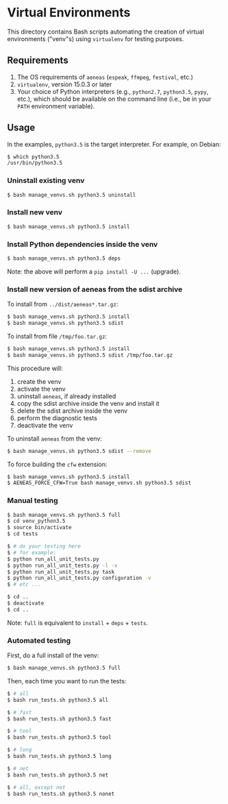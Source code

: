 # Virtual Environments

This directory contains Bash scripts automating the creation
of virtual environments ("venv"s) using ``virtualenv``
for testing purposes.


## Requirements

1. The OS requirements of ``aeneas`` (``espeak``, ``ffmpeg``, ``festival``, etc.)
2. ``virtualenv``, version 15.0.3 or later
3. Your choice of Python interpreters (e.g., ``python2.7``, ``python3.5``, ``pypy``, etc.), which should be available on the command line (i.e., be in your ``PATH`` environment variable).

## Usage

In the examples, ``python3.5`` is the target interpreter.
For example, on Debian:

```bash
$ which python3.5
/usr/bin/python3.5
```

### Uninstall existing venv

```bash
$ bash manage_venvs.sh python3.5 uninstall
```

### Install new venv

```bash
$ bash manage_venvs.sh python3.5 install
```

### Install Python dependencies inside the venv

```bash
$ bash manage_venvs.sh python3.5 deps
```

Note: the above will perform a ``pip install -U ...`` (upgrade).

### Install new version of aeneas from the sdist archive

To install from ``../dist/aeneas*.tar.gz``:

```bash
$ bash manage_venvs.sh python3.5 install
$ bash manage_venvs.sh python3.5 sdist
```

To install from file ``/tmp/foo.tar.gz``:

```bash
$ bash manage_venvs.sh python3.5 install
$ bash manage_venvs.sh python3.5 sdist /tmp/foo.tar.gz
```

This procedure will:

1. create the venv
2. activate the venv
3. uninstall ``aeneas``, if already installed
4. copy the sdist archive inside the venv and install it
5. delete the sdist archive inside the venv
6. perform the diagnostic tests
7. deactivate the venv

To uninstall ``aeneas`` from the venv:

```bash
$ bash manage_venvs.sh python3.5 sdist --remove
```

To force building the ``cfw`` extension:

```bash
$ bash manage_venvs.sh python3.5 install
$ AENEAS_FORCE_CFW=True bash manage_venvs.sh python3.5 sdist
```

### Manual testing

```bash
$ bash manage_venvs.sh python3.5 full
$ cd venv_python3.5
$ source bin/activate
$ cd tests

$ # do your testing here
$ # for example:
$ python run_all_unit_tests.py
$ python run_all_unit_tests.py -l -v
$ python run_all_unit_tests.py task
$ python run_all_unit_tests.py configuration -v
$ # etc ...

$ cd ..
$ deactivate
$ cd ..
```

Note: ``full`` is equivalent to ``install`` + ``deps`` + ``tests``.

### Automated testing

First, do a full install of the venv:

```bash
$ bash manage_venvs.sh python3.5 full
```

Then, each time you want to run the tests:

```bash
$ # all
$ bash run_tests.sh python3.5 all

$ # fast
$ bash run_tests.sh python3.5 fast

$ # tool
$ bash run_tests.sh python3.5 tool

$ # long
$ bash run_tests.sh python3.5 long

$ # net
$ bash run_tests.sh python3.5 net

$ # all, except net
$ bash run_tests.sh python3.5 nonet
```
